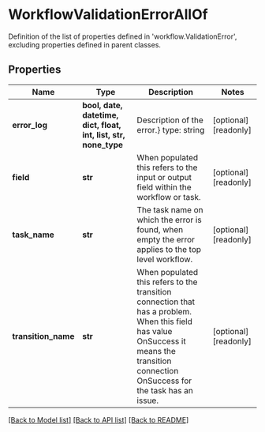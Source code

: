 # WorkflowValidationErrorAllOf

Definition of the list of properties defined in 'workflow.ValidationError', excluding properties defined in parent classes.
## Properties
Name | Type | Description | Notes
------------ | ------------- | ------------- | -------------
**error_log** | **bool, date, datetime, dict, float, int, list, str, none_type** | Description of the error.} type: string | [optional] [readonly] 
**field** | **str** | When populated this refers to the input or output field within the workflow or task. | [optional] [readonly] 
**task_name** | **str** | The task name on which the error is found, when empty the error applies to the top level workflow. | [optional] [readonly] 
**transition_name** | **str** | When populated this refers to the transition connection that has a problem. When this field has value OnSuccess it means the transition connection OnSuccess for the task has an issue. | [optional] [readonly] 

[[Back to Model list]](../README.md#documentation-for-models) [[Back to API list]](../README.md#documentation-for-api-endpoints) [[Back to README]](../README.md)


